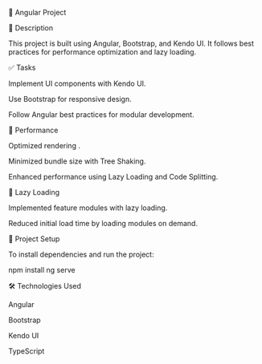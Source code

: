 📌 Angular Project

📖 Description

This project is built using Angular, Bootstrap, and Kendo UI. It follows best practices for performance optimization and lazy loading.

✅ Tasks

Implement UI components with Kendo UI.

Use Bootstrap for responsive design.

Follow Angular best practices for modular development.


🚀 Performance

Optimized rendering .

Minimized bundle size with Tree Shaking.

Enhanced performance using Lazy Loading and Code Splitting.

🔄 Lazy Loading

Implemented feature modules with lazy loading.

Reduced initial load time by loading modules on demand.

📂 Project Setup

To install dependencies and run the project:

npm install
ng serve

🛠️ Technologies Used

Angular

Bootstrap

Kendo UI

TypeScript
